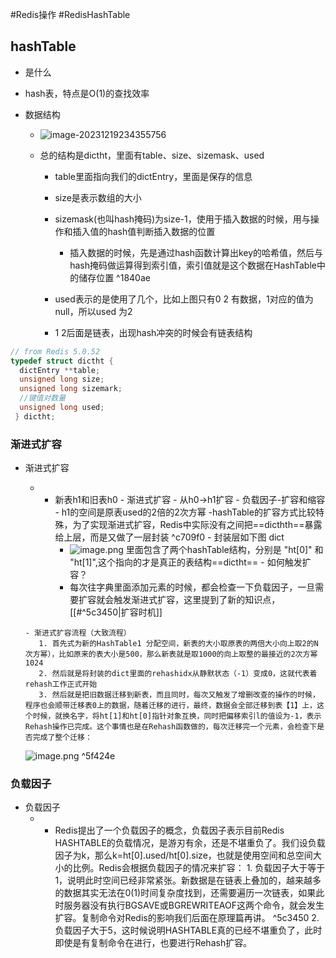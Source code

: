 #Redis操作 #RedisHashTable

## hashTable

-  是什么

  - hash表，特点是O(1)的查找效率

- 数据结构

  - ![image-20231219234355756](D:\\study\img\image-20231219234355756.png)

  - 总的结构是dictht，里面有table、size、sizemask、used

    - table里面指向我们的dictEntry，里面是保存的信息

    - size是表示数组的大小

    - sizemask(也叫hash掩码)为size-1，使用于插入数据的时候，用与操作和插入值的hash值判断插入数据的位置
	    - 插入数据的时候，先是通过hash函数计算出key的哈希值，然后与hash掩码做运算得到索引值，索引值就是这个数据在HashTable中的储存位置 ^1840ae

    - used表示的是使用了几个，比如上图只有0 2 有数据，1对应的值为null，所以used 为2

    - 1 2后面是链表，出现hash冲突的时候会有链表结构

```C
// from Redis 5.0.52 
typedef struct dictht {
  dictEntry **table;
  unsigned long size;
  unsigned long sizemark;
  //键值对数量
  unsigned long used;
 } dictht;
```

### 渐进式扩容

- 渐进式扩容
	-   - 新表h1和旧表h0
	  - 渐进式扩容 
	  - 从h0->h1扩容
	  - 负载因子-扩容和缩容
	  - h1的空间是原表used的2倍的2次方幂
	-hashTable的扩容方式比较特殊，为了实现渐进式扩容，Redis中实际没有之间把==dicthth==暴露给上层，而是又做了一层封装 ^c709f0
	  - 封装层如下图 dict
		  - ![image.png](https://obsidian-pic-1317906728.cos.ap-nanjing.myqcloud.com/obsidian/20240106183838.png)
		里面包含了两个hashTable结构，分别是 "ht[0]" 和 "ht[1]",这个指向的才是真正的表结构==dictht==
	  - 如何触发扩容？
		  - 每次往字典里面添加元素的时候，都会检查一下负载因子，一旦需要扩容就会触发渐进式扩容，这里提到了新的知识点，[[#^5c3450|扩容时机]]
		   
	  - 渐进式扩容流程（大致流程）
		 1. 首先式为新的HashTable1 分配空间，新表的大小取原表的两倍大小向上取2的N次方幂），比如原来的表大小是500，那么新表就是取1000的向上取整的最接近的2次方幂1024
		 2. 然后就是将封装的dict里面的rehashidx从静默状态（-1）变成0，这就代表着rehash工作正式开始
		 3. 然后就是把旧数据迁移到新表，而且同时，每次又触发了增删改查的操作的时候，程序也会顺带迁移表0上的数据，随着迁移的进行，最终，数据会全部迁移到表【1】上，这个时候，就换名字，将ht[1]和ht[0]指针对象互换，同时把偏移索引l的值设为-1，表示Rehash操作已完成。这个事情也是在Rehash函数做的，每次迁移完一个元素，会检查下是否完成了整个迁移：
	![image.png](https://obsidian-pic-1317906728.cos.ap-nanjing.myqcloud.com/obsidian/20240106190503.png)
			 ^5f424e


### 负载因子
- 负载因子
	- - Redis提出了一个负载因子的概念，负载因子表示目前Redis HASHTABLE的负载情况，是游刃有余，还是不堪重负了。我们设负载因子为k，那么k=ht[0].used/ht[0].size，也就是使用空间和总空间大小的比例。Redis会根据负载因子的情况来扩容：
			  1. 负载因子大于等于1，说明此时空间已经非常紧张。新数据是在链表上叠加的，越来越多的数据其实无法在0(1)时间复杂度找到，还需要遍历一次链表，如果此时服务器没有执行BGSAVE或BGREWRITEAOF这两个命令，就会发生扩容。复制命令对Redis的影响我们后面在原理篇再讲。 ^5c3450
			  2. 负载因子大于5，这时候说明HASHTABLE真的已经不堪重负了，此时即使是有复制命令在进行，也要进行Rehash扩容。